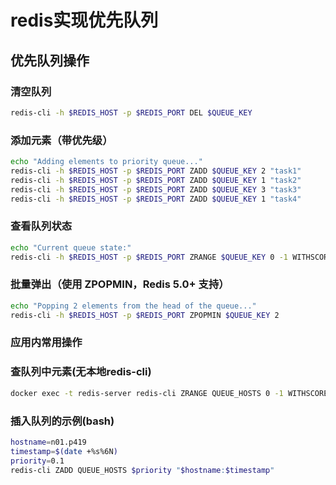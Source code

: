 # redis实现优先队列

## 优先队列操作
### 清空队列
```sh
redis-cli -h $REDIS_HOST -p $REDIS_PORT DEL $QUEUE_KEY
```

### 添加元素（带优先级）
```sh
echo "Adding elements to priority queue..."
redis-cli -h $REDIS_HOST -p $REDIS_PORT ZADD $QUEUE_KEY 2 "task1"
redis-cli -h $REDIS_HOST -p $REDIS_PORT ZADD $QUEUE_KEY 1 "task2"
redis-cli -h $REDIS_HOST -p $REDIS_PORT ZADD $QUEUE_KEY 3 "task3"
redis-cli -h $REDIS_HOST -p $REDIS_PORT ZADD $QUEUE_KEY 1 "task4"
```
### 查看队列状态
```sh
echo "Current queue state:"
redis-cli -h $REDIS_HOST -p $REDIS_PORT ZRANGE $QUEUE_KEY 0 -1 WITHSCORES
```

### 批量弹出（使用 ZPOPMIN，Redis 5.0+ 支持）
```sh
echo "Popping 2 elements from the head of the queue..."
redis-cli -h $REDIS_HOST -p $REDIS_PORT ZPOPMIN $QUEUE_KEY 2
```

### 应用内常用操作
### 查队列中元素(无本地redis-cli)
```sh
docker exec -t redis-server redis-cli ZRANGE QUEUE_HOSTS 0 -1 WITHSCORES
```

### 插入队列的示例(bash)
```sh
hostname=n01.p419
timestamp=$(date +%s%6N)
priority=0.1
redis-cli ZADD QUEUE_HOSTS $priority "$hostname:$timestamp"
```
